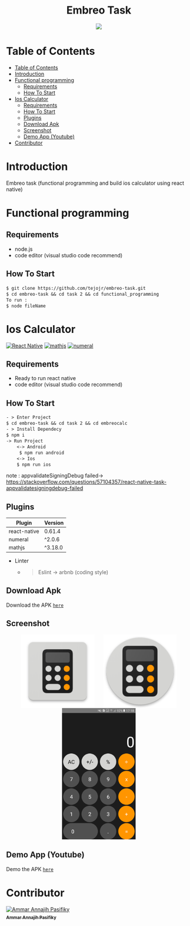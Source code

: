 <h1 align="center">Embreo Task</h1>
<p align='center'>
  <img src='https://blog.dankicode.com/wp-content/uploads/2018/07/eventos-em-javascript-650x350.png' />
  </a>
</p>

# Table of Contents

- [Table of Contents](#table-of-contents)
- [Introduction](#introduction)
- [Functional programming](#functional-programming)
  - [Requirements](#requirements)
  - [How To Start](#how-to-start)
- [Ios Calculator](#ios-calculator)
  - [Requirements](#requirements-1)
  - [How To Start](#how-to-start-1)
  - [Plugins](#plugins)
  - [Download Apk](#download-apk)
  - [Screenshot](#screenshot)
  - [Demo App (Youtube)](#demo-app-youtube)
- [Contributor](#contributor)
# Introduction

Embreo task (functional programming and build ios calculator using react native)

# Functional programming

## Requirements
- node.js
- code editor (visual studio code recommend)

## How To Start

    $ git clone https://github.com/tejojr/embreo-task.git
    $ cd embreo-task && cd task 2 && cd functional_programming
    To run : 
    $ node fileName 

# Ios Calculator
[![React Native](https://img.shields.io/badge/react%20native-v0.61.4-blue)](https://facebook.github.io/react-native/)
[![mathjs](https://img.shields.io/badge/mathjs-v3.18.0-orange)](https://www.npmjs.com/package/mathjs)
[![numeral](https://img.shields.io/badge/numeral-v2.0.6-green.svg?style=rounded-square)](https://www.npmjs.com/package/numeral)


## Requirements
- Ready to run react native
- code editor (visual studio code recommend)

## How To Start

    - > Enter Project
    $ cd embreo-task && cd task 2 && cd embreocalc
    - > Install Dependecy
    $ npm i
    -> Run Project
        <-> Android
         $ npm run android
        <-> Ios
        $ npm run ios

note : appvalidateSigningDebug failed-> https://stackoverflow.com/questions/57104357/react-native-task-appvalidatesigningdebug-failed

## Plugins

| Plugin       | Version |
| ------------ | ------- |
| react-native | 0.61.4  |
| numeral      | ^2.0.6  |
| mathjs       | ^3.18.0 |

- Linter
    - > Eslint -> arbnb (coding style)

## Download Apk

Download the APK [`here`](https://drive.google.com/file/d/1V8yKkaA40Oo8_DIJ_TrQPPKexQrvzN56/view?usp=sharing)

## Screenshot

<p align="center">
    <img src="./task2/docs/ic_launcher.png" width=200 align="center" style="margin-right:20px"/>
    <img src="./task2/docs/ic_launcher_round.png" width=200 align="center"/>
    <img src="./task2/docs/one.png" width=200 align="center"/>
</p>

## Demo App (Youtube)

Demo the APK [`here`](https://www.youtube.com/watch?v=cHOGFXnTkZcA)

# Contributor

<a href="https://github.com/tejojr">
          <img width="100" src="https://avatars2.githubusercontent.com/u/33275770?s=460&v=4" alt="Ammar Annajih Pasifiky">
          <br/>
          <sub>
          <b>Ammar Annajih Pasifiky
          </b>
          </sub>
</a>
